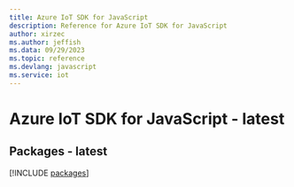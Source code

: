 ```yaml
---
title: Azure IoT SDK for JavaScript
description: Reference for Azure IoT SDK for JavaScript
author: xirzec
ms.author: jeffish
ms.data: 09/29/2023
ms.topic: reference
ms.devlang: javascript
ms.service: iot
---
```

# Azure IoT SDK for JavaScript - latest
## Packages - latest
[!INCLUDE [packages](iot-index.md)]